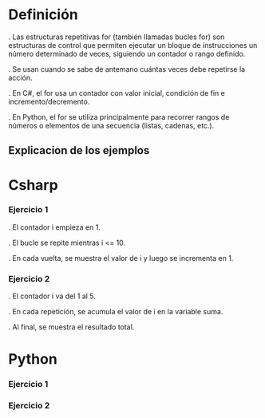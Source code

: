 # Definición

. Las estructuras repetitivas for (también llamadas bucles for) son estructuras de control que permiten ejecutar un bloque de instrucciones un número determinado de veces, siguiendo un contador o rango definido.

. Se usan cuando se sabe de antemano cuántas veces debe repetirse la acción.

. En C#, el for usa un contador con valor inicial, condición de fin e incremento/decremento.

. En Python, el for se utiliza principalmente para recorrer rangos de números o elementos de una secuencia (listas, cadenas, etc.).

## Explicacion de los ejemplos

# Csharp

### Ejercicio 1

. El contador i empieza en 1.

. El bucle se repite mientras i <= 10.

. En cada vuelta, se muestra el valor de i y luego se incrementa en 1.

### Ejercicio 2

. El contador i va del 1 al 5.

. En cada repetición, se acumula el valor de i en la variable suma.

. Al final, se muestra el resultado total.

# Python

### Ejercicio 1

### Ejercicio 2
